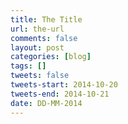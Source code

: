 ```yaml
---
title: The Title
url: the-url
comments: false
layout: post
categories: [blog]
tags: []
tweets: false
tweets-start: 2014-10-20
tweets-end: 2014-10-21
date: DD-MM-2014
---
```


